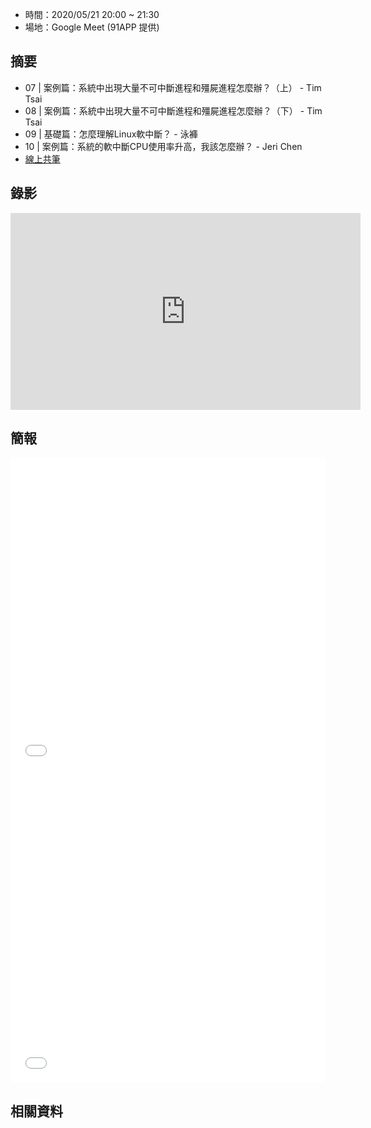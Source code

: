 

* 時間：2020/05/21 20:00 ~ 21:30
* 場地：Google Meet (91APP 提供)


## 摘要

* 07 | 案例篇：系統中出現大量不可中斷進程和殭屍進程怎麼辦？（上） - Tim Tsai
* 08 | 案例篇：系統中出現大量不可中斷進程和殭屍進程怎麼辦？（下） - Tim Tsai
* 09 | 基礎篇：怎麼理解Linux軟中斷？ - 泳褲
* 10 | 案例篇：系統的軟中斷CPU使用率升高，我該怎麼辦？ - Jeri Chen
* [線上共筆](https://hackmd.io/gGOCg6CkTVK1EfaFq82OaA)


## 錄影

<iframe width="560" height="315" src="https://www.youtube.com/embed/2wWScqIiWz8" frameborder="0" allow="accelerometer; autoplay; encrypted-media; gyroscope; picture-in-picture" allowfullscreen></iframe>


## 簡報

<embed src="/pdf/Linux/07-08.pdf" type="application/pdf" width="100%" height="500px" />
<embed src="/pdf/Linux/10.pdf" type="application/pdf" width="100%" height="500px" />



## 相關資料

